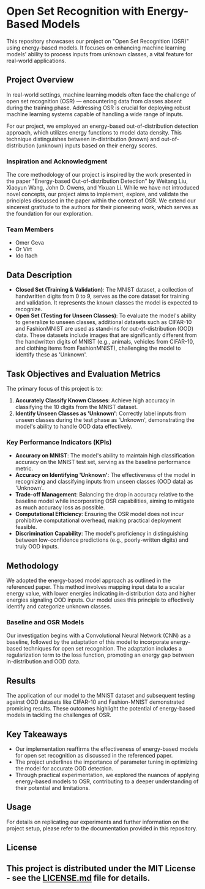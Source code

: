 # Open Set Recognition with Energy-Based Models

This repository showcases our project on "Open Set Recognition (OSR)" using energy-based models. It focuses on enhancing machine learning models' ability to process inputs from unknown classes, a vital feature for real-world applications.

## Project Overview

In real-world settings, machine learning models often face the challenge of open set recognition (OSR) — encountering data from classes absent during the training phase. Addressing OSR is crucial for deploying robust machine learning systems capable of handling a wide range of inputs.

For our project, we employed an energy-based out-of-distribution detection approach, which utilizes energy functions to model data density. This technique distinguishes between in-distribution (known) and out-of-distribution (unknown) inputs based on their energy scores.

### Inspiration and Acknowledgment

The core methodology of our project is inspired by the work presented in the paper "Energy-based Out-of-distribution Detection" by Weitang Liu, Xiaoyun Wang, John D. Owens, and Yixuan Li. While we have not introduced novel concepts, our project aims to implement, explore, and validate the principles discussed in the paper within the context of OSR. We extend our sincerest gratitude to the authors for their pioneering work, which serves as the foundation for our exploration.

### Team Members

- Omer Geva
- Or Virt
- Ido Itach



## Data Description

- **Closed Set (Training & Validation)**: The MNIST dataset, a collection of handwritten digits from 0 to 9, serves as the core dataset for training and validation. It represents the known classes the model is expected to recognize.
- **Open Set (Testing for Unseen Classes)**: To evaluate the model's ability to generalize to unseen classes, additional datasets such as CIFAR-10 and FashionMNIST are used as stand-ins for out-of-distribution (OOD) data. These datasets include images that are significantly different from the handwritten digits of MNIST (e.g., animals, vehicles from CIFAR-10, and clothing items from FashionMNIST), challenging the model to identify these as 'Unknown'.


## Task Objectives and Evaluation Metrics

The primary focus of this project is to:
1. **Accurately Classify Known Classes**: Achieve high accuracy in classifying the 10 digits from the MNIST dataset.
2. **Identify Unseen Classes as 'Unknown'**: Correctly label inputs from unseen classes during the test phase as 'Unknown', demonstrating the model's ability to handle OOD data effectively.

### Key Performance Indicators (KPIs)
- **Accuracy on MNIST**: The model's ability to maintain high classification accuracy on the MNIST test set, serving as the baseline performance metric.
- **Accuracy on Identifying 'Unknown'**: The effectiveness of the model in recognizing and classifying inputs from unseen classes (OOD data) as 'Unknown'.
- **Trade-off Management**: Balancing the drop in accuracy relative to the baseline model while incorporating OSR capabilities, aiming to mitigate as much accuracy loss as possible.
- **Computational Efficiency**: Ensuring the OSR model does not incur prohibitive computational overhead, making practical deployment feasible.
- **Discrimination Capability**: The model's proficiency in distinguishing between low-confidence predictions (e.g., poorly-written digits) and truly OOD inputs.

  
## Methodology

We adopted the energy-based model approach as outlined in the referenced paper. This method involves mapping input data to a scalar energy value, with lower energies indicating in-distribution data and higher energies signaling OOD inputs. Our model uses this principle to effectively identify and categorize unknown classes.

### Baseline and OSR Models

Our investigation begins with a Convolutional Neural Network (CNN) as a baseline, followed by the adaptation of this model to incorporate energy-based techniques for open set recognition. The adaptation includes a regularization term to the loss function, promoting an energy gap between in-distribution and OOD data.

## Results

The application of our model to the MNIST dataset and subsequent testing against OOD datasets like CIFAR-10 and Fashion-MNIST demonstrated promising results. These outcomes highlight the potential of energy-based models in tackling the challenges of OSR.


## Key Takeaways

- Our implementation reaffirms the effectiveness of energy-based models for open set recognition as discussed in the referenced paper.
- The project underlines the importance of parameter tuning in optimizing the model for accurate OOD detection.
- Through practical experimentation, we explored the nuances of applying energy-based models to OSR, contributing to a deeper understanding of their potential and limitations.

## Usage

For details on replicating our experiments and further information on the project setup, please refer to the documentation provided in this repository.



## License

This project is distributed under the MIT License - see the [LICENSE.md](LICENSE.md) file for details.
---

